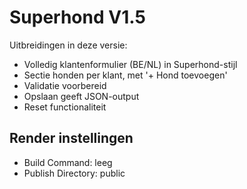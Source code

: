 # Superhond V1.5

Uitbreidingen in deze versie:
- Volledig klantenformulier (BE/NL) in Superhond-stijl
- Sectie honden per klant, met '+ Hond toevoegen'
- Validatie voorbereid
- Opslaan geeft JSON-output
- Reset functionaliteit

## Render instellingen
- Build Command: leeg
- Publish Directory: public
